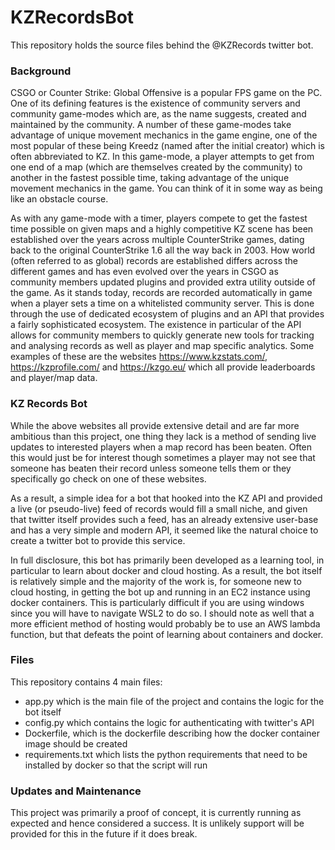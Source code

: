 # KZRecordsBot
This repository holds the source files behind the @KZRecords twitter bot.

### Background

CSGO or Counter Strike: Global Offensive is a popular FPS game on the PC. One of its defining features is the existence of community servers and community game-modes which are, as the name suggests, created and maintained by the community. A number of these game-modes take advantage of unique movement mechanics in the game engine, one of the most popular of these being Kreedz (named after the initial creator) which is often abbreviated to KZ. In this game-mode, a player attempts to get from one end of a map (which are themselves created by the community) to another in the fastest possible time, taking advantage of the unique movement mechanics in the game. You can think of it in some way as being like an obstacle course.

As with any game-mode with a timer, players compete to get the fastest time possible on given maps and a highly competitive KZ scene has been established over the years across multiple CounterStrike games, dating back to the original CounterStrike 1.6 all the way back in 2003. How world (often referred to as global) records are established differs across the different games and has even evolved over the years in CSGO as community members updated plugins and provided extra utility outside of the game. As it stands today, records are recorded automatically in game when a player sets a time on a whitelisted community server. This is done through the use of dedicated ecosystem of plugins and an API that provides a fairly sophisticated ecosystem. The existence in particular of the API allows for community members to quickly generate new tools for tracking and analysing records as well as player and map specific analytics. Some examples of these are the websites https://www.kzstats.com/, https://kzprofile.com/ and https://kzgo.eu/ which all provide leaderboards and player/map data.

### KZ Records Bot

While the above websites all provide extensive detail and are far more ambitious than this project, one thing they lack is a method of sending live updates to interested players when a map record has been beaten. Often this would just be for interest though sometimes a player may not see that someone has beaten their record unless someone tells them or they specifically go check on one of these websites.

As a result, a simple idea for a bot that hooked into the KZ API and provided a live (or pseudo-live) feed of records would fill a small niche, and given that twitter itself provides such a feed, has an already extensive user-base and has a very simple and modern API, it seemed like the natural choice to create a twitter bot to provide this service.

In full disclosure, this bot has primarily been developed as a learning tool, in particular to learn about docker and cloud hosting. As a result, the bot itself is relatively simple and the majority of the work is, for someone new to cloud hosting, in getting the bot up and running in an EC2 instance using docker containers. This is particularly difficult if you are using windows since you will have to navigate WSL2 to do so. I should note as well that a more efficient method of hosting would probably be to use an AWS lambda function, but that defeats the point of learning about containers and docker.

### Files

This repository contains 4 main files:
- app.py which is the main file of the project and contains the logic for the bot itself
- config.py which contains the logic for authenticating with twitter's API 
- Dockerfile, which is the dockerfile describing how the docker container image should be created
- requirements.txt which lists the python requirements that need to be installed by docker so that the script will run

### Updates and Maintenance

This project was primarily a proof of concept, it is currently running as expected and hence considered a success. It is unlikely support will be provided for this in the future if it does break.





